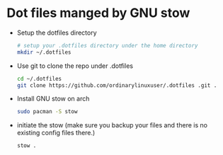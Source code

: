 # Dot files manged by GNU stow

- Setup the dotfiles directory

    ```sh
    # setup your .dotfiles directory under the home directory
    mkdir ~/.dotfiles
    ```

- Use git to clone the repo under .dotfiles 

    ```sh
    cd ~/.dotfiles
    git clone https://github.com/ordinarylinuxuser/.dotfiles .git .
    ```

- Install GNU stow on arch

    ```sh
    sudo pacman -S stow
    ```

- initiate the stow (make sure you backup your files and there is no existing config files there.)

    ```sh
    stow .
    ```
